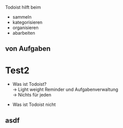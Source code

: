 

Todoist hilft beim <!-- element algin="left" -->

- sammeln
- kategorisieren
- organisieren
- abarbeiten

von Aufgaben
<i class="fas fa-quote-left fa-2x fa-pull-left"></i>
---

# Test2

- Was ist Todoist?  
    -> Light weight Reminder und Aufgabenverwaltung  
    -> Nichts für jeden
    
- Was ist Todoist nicht  




asdf
---